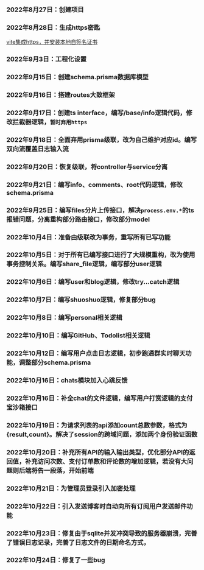 ### 2022年8月27日：创建项目

### 2022年8月28日：生成https密匙

[vite集成https，并安装本地自签名证书](https://zhuanlan.zhihu.com/p/551720193)

### 2022年9月3日：工程化设置

### 2022年9月15日：创建schema.prisma数据库模型

### 2022年9月16日：搭建routes大致框架

### 2022年9月17日：创建ts interface，编写/base/info逻辑代码，修改拦截器逻辑，`暂时弃用https`

### 2022年9月18日：全面弃用prisma级联，改为自己维护对应id。编写双向流覆盖日志输入流

### 2022年9月20日：恢复级联，将controller与service分离

### 2022年9月21日：编写info、comments、root代码逻辑，修改schema.prisma

### 2022年9月25日：编写files分片上传接口，解决`process.env.*`的ts报错问题，分离重构部分路由接口，修改部分model

### 2022年10月4日：准备由级联改为事务，重写所有已写功能

### 2022年10月5日：对于所有已编写接口进行了大规模重构，改为使用事务控制关系。编写share_file逻辑，编写部分user逻辑

### 2022年10月6日：编写user和blog逻辑，修改try...catch逻辑

### 2022年10月7日：编写shuoshuo逻辑，修复部分bug

### 2022年10月8日：编写personal相关逻辑

### 2022年10月10日：编写GitHub、Todolist相关逻辑

### 2022年10月12日：编写用户点击日志逻辑，初步跑通群实时聊天功能，调整部分schema.prisma

### 2022年10月16日：chats模块加入心跳反馈

### 2022年10月16日：补全chat的文件逻辑，编写用户打赏逻辑的支付宝沙箱接口

### 2022年10月19日：为请求列表的api添加count总数参数，格式为{result,count}。解决了session的跨域问题，添加两个身份验证函数

### 2022年10月20日：补充所有API的输入输出类型，优化部分API的返回值，补充访问次数、支付订单数和评论数的增加逻辑，若没有大问题则后端将告一段落，开始前端

### 2022年10月21日：为管理员登录引入加密处理

### 2022年10月22日：引入发送博客时自动向所有订阅用户发送邮件功能

### 2022年10月23日：修复由于sqlite并发冲突导致的服务器崩溃，完善了错误日志记录，完善了日志文件的日期命名方式，

### 2022年10月24日：修复了一些bug